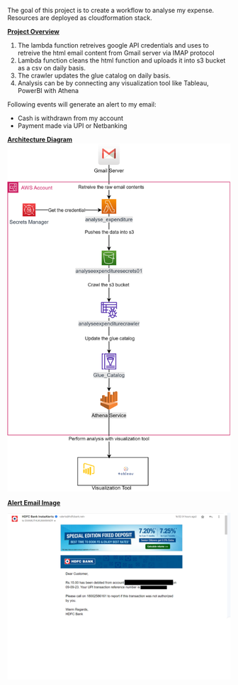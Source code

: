 The goal of this project is to create a workflow to analyse my expense.
Resources are deployed as cloudformation stack.

__<u>Project Overview</u>__

1. The lambda function retreives google API credentials and uses to retreive the html email content from Gmail server via IMAP protocol
2. Lambda function cleans the html function and uploads it into s3 bucket as a csv on daily basis.
3. The crawler updates the glue catalog on daily basis.
4. Analysis can be by connecting any visualization tool like Tableau, PowerBI with Athena 

Following events will generate an alert to my email:
- Cash is withdrawn from my account
- Payment made via UPI or Netbanking

__<u>Architecture Diagram</u>__
![Architecture Diagram](images/architecture_diagram.PNG)

__<u>Alert Email Image</u>__

![Sample Alert Email](images/expenditure_email.png)


